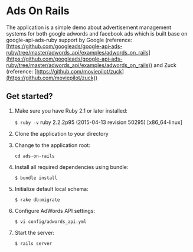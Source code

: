 Ads On Rails
================

The application is a simple demo about advertisement management systems for both google adwords and facebook ads which is built base on google-api-ads-ruby support by Google (reference: [https://github.com/googleads/google-api-ads-ruby/tree/master/adwords_api/examples/adwords_on_rails](https://github.com/googleads/google-api-ads-ruby/tree/master/adwords_api/examples/adwords_on_rails)) and Zuck (reference: [https://github.com/moviepilot/zuck](https://github.com/moviepilot/zuck))


Get started?
---------------------

1. Make sure you have Ruby 2.1 or later installed:

    ```$ ruby -v```
    ruby 2.2.2p95 (2015-04-13 revision 50295) [x86_64-linux]

2. Clone the application to your directory
3. Change to the application root:

    ```cd ads-on-rails```
4. Install all required dependencies using bundle:

    ```$ bundle install```

5. Initialize default local schema:

    ```$ rake db:migrate```

6. Configure AdWords API settings:

    ```$ vi config/adwords_api.yml```

8. Start the server:

    ```$ rails server```
